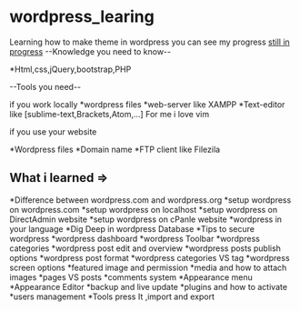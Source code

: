 # wordpress_learing
Learning how to make theme in wordpress you can see my progress [still in progress](http://ahmedfouad.esy.es/wordpress/)
--Knowledge you need to know--

*Html,css,jQuery,bootstrap,PHP

--Tools you need--  

if you work locally 
*wordpress files
*web-server like XAMPP
*Text-editor like [sublime-text,Brackets,Atom,...] For me i love vim

if you use your website 

*Wordpress files
*Domain name
*FTP client like Filezila 


## What i learned => ##
*Difference between wordpress.com and wordpress.org
*setup wordpress on wordpress.com
*setup wordpress on localhost
*setup wordpress on DirectAdmin website
*setup wordpress on cPanle website
*wordpress in your language 
*Dig Deep in wordpress Database
*Tips to secure wordpress
*wordpress dashboard 
*wordpress Toolbar
*wordpress categories 
*wordpress post edit and overview
*wordpress posts publish options
*wordpress post format
*wordpress categories VS tag
*wordpress screen options
*featured image and permission
*media and how to attach images
*pages VS posts
*comments system
*Appearance menu
*Appearance Editor
*backup and live update
*plugins and how to activate
*users management 
*Tools press It ,import and export
